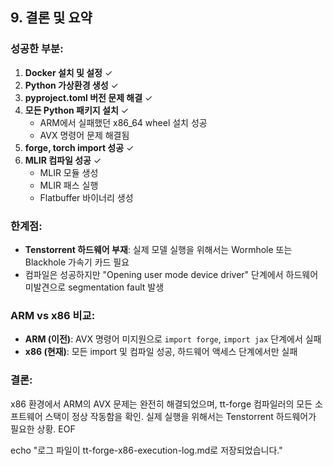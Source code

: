 
## 9. 결론 및 요약

### 성공한 부분:
1. **Docker 설치 및 설정** ✓
2. **Python 가상환경 생성** ✓  
3. **pyproject.toml 버전 문제 해결** ✓
4. **모든 Python 패키지 설치** ✓
   - ARM에서 실패했던 x86_64 wheel 설치 성공
   - AVX 명령어 문제 해결됨
5. **forge, torch import 성공** ✓
6. **MLIR 컴파일 성공** ✓
   - MLIR 모듈 생성
   - MLIR 패스 실행
   - Flatbuffer 바이너리 생성

### 한계점:
- **Tenstorrent 하드웨어 부재**: 실제 모델 실행을 위해서는 Wormhole 또는 Blackhole 가속기 카드 필요
- 컴파일은 성공하지만 "Opening user mode device driver" 단계에서 하드웨어 미발견으로 segmentation fault 발생

### ARM vs x86 비교:
- **ARM (이전)**: AVX 명령어 미지원으로 `import forge`, `import jax` 단계에서 실패
- **x86 (현재)**: 모든 import 및 컴파일 성공, 하드웨어 액세스 단계에서만 실패

### 결론:
x86 환경에서 ARM의 AVX 문제는 완전히 해결되었으며, tt-forge 컴파일러의 모든 소프트웨어 스택이 정상 작동함을 확인. 실제 실행을 위해서는 Tenstorrent 하드웨어가 필요한 상황.
EOF

echo "로그 파일이 tt-forge-x86-execution-log.md로 저장되었습니다."
